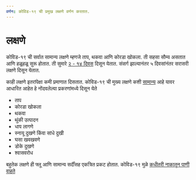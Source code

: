 ```yaml
---
वर्णन: कोविड-१९ ची प्रमुख लक्षणे वर्णन करतात.
---
```


# लक्षणे

कोविड-१९ ची सर्वात सामान्य लक्षणे म्हणजे ताप, थकवा आणि कोरडा खोकला. ती सहसा सौम्य असतात आणि हळूहळू सुरू होतात. ती सुमारे [२ - १४ दिवस](https://www.cdc.gov/coronavirus/2019-ncov/about/symptoms.html) दिसून येतात. संसर्ग झाल्यानंतर ५ दिवसांनंतर सरासरी लक्षणे दिसून येतात.

काही लक्षणे इतरांपेक्षा कमी प्रमाणात दिसतात. कोविड-१९ ची मुख्य लक्षणे कशी [सामान्य](https://ourworldindata.org/coronavirus#the-symptoms-of-covid-19) आहे यावर आधारित आहेत हे नोंदवलेल्या प्रकरणांमध्ये दिसून येते

* ताप
* कोरडा खोकला
* थकवा 
* थुंकी उत्पादन 
* धाप लागणे
* स्नायू दुखणे किंवा सांधे दुखी
* घसा खवखवणे 
* डोके दुखणे 
* श्वासवरोध

बहुतेक लक्षणे ही फ्लू आणि सामान्य सर्दींसह एकत्रित प्रकट होतात. कोविड-१९ मुळे [कधीतरी नाकातून पाणी वाहते ](https://ourworldindata.org/coronavirus#the-symptoms-of-covid-19)

